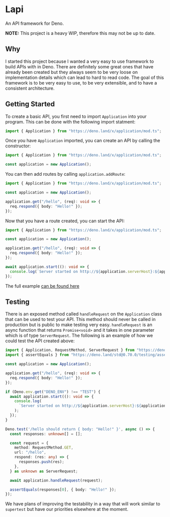 # Lapi

An API framework for Deno.

**NOTE:** This project is a heavy WIP, therefore this may not be up to date.

## Why

I started this project because I wanted a very easy to use framework to build APIs with in Deno. There are definitely some great ones that have already been created but they always seem to be very loose on implementation details which can lead to hard to read code. The goal of this framework is to be very easy to use, to be very extensible, and to have a consistent architecture.

## Getting Started

To create a basic API, you first need to import `Application` into your program. This can be done with the following import statment:

```typescript
import { Application } from "https://deno.land/x/application/mod.ts";
```

Once you have `Application` imported, you can create an API by calling the constructor:

```typescript
import { Application } from "https://deno.land/x/application/mod.ts";

const application = new Application();
```

You can then add routes by calling `application.addRoute`:

```typescript
import { Application } from "https://deno.land/x/application/mod.ts";

const application = new Application();

application.get("/hello", (req): void => {
  req.respond({ body: "Hello!" });
});
```

Now that you have a route created, you can start the API:

```typescript
import { Application } from "https://deno.land/x/application/mod.ts";

const application = new Application();

application.get("/hello", (req): void => {
  req.respond({ body: "Hello!" });
});

await application.start((): void => {
  console.log(`Server started on http://${application.serverHost}:${application.serverPort}`);
});
```

The full example [can be found here](./examples/basic_api.ts)

## Testing

There is an exposed method called `handleRequest` on the `Application` class that can be used to test your API. This method should never be called in production but is public to make testing very easy. `handleRequest` is an async function that returns `Promise<void>` and it takes in one parameter which is of type `ServerRequest`. The following is an example of how we could test the API created above:

```typescript
import { Application, RequestMethod, ServerRequest } from "https://deno.land/x/application/mod.ts";
import { assertEquals } from "https://deno.land/std@0.70.0/testing/asserts.ts";

const application = new Application();

application.get("/hello", (req): void => {
  req.respond({ body: "Hello!" });
});

if (Deno.env.get("DENO_ENV") !== "TEST") {
  await application.start((): void => {
    console.log(
      `Server started on http://${application.serverHost}:${application.serverPort}`,
    );
  });
}

Deno.test('/hello should return { body: "Hello!" }', async () => {
  const responses: unknown[] = [];

  const request = {
    method: RequestMethod.GET,
    url: "/hello",
    respond: (res: any) => {
      responses.push(res);
    },
  } as unknown as ServerRequest;

  await application.handleRequest(request);

  assertEquals(responses[0], { body: "Hello!" });
});
```

We have plans of improving the testability in a way that will work similar to `supertest` but have our priorities elsewhere at the moment.
